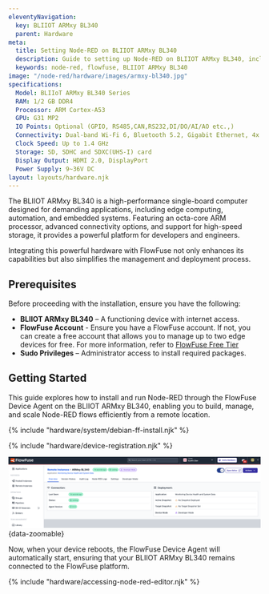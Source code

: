 ```yaml
---
eleventyNavigation:
  key: BLIIOT ARMxy BL340
  parent: Hardware
meta:
  title: Setting Node-RED on BLIIOT ARMxy BL340
  description: Guide to setting up Node-RED on BLIIOT ARMxy BL340, including installation and configuration steps.
  keywords: node-red, flowfuse, BLIIOT ARMxy BL340
image: "/node-red/hardware/images/armxy-bl340.jpg"
specifications:
  Model: BLIIoT ARMxy BL340 Series
  RAM: 1/2 GB DDR4
  Processor: ARM Cortex-A53
  GPU: G31 MP2
  IO Points: Optional (GPIO, RS485,CAN,RS232,DI/DO/AI/AO etc.,)
  Connectivity: Dual-band Wi-Fi 6, Bluetooth 5.2, Gigabit Ethernet, 4x USB 3.0, 1x USB-C
  Clock Speed: Up to 1.4 GHz
  Storage: SD, SDHC and SDXC(UHS-I) card
  Display Output: HDMI 2.0, DisplayPort
  Power Supply: 9~36V DC
layout: layouts/hardware.njk
---
```


The BLIIOT ARMxy BL340 is a high-performance single-board computer designed for demanding applications, including edge computing, automation, and embedded systems. Featuring an octa-core ARM processor, advanced connectivity options, and support for high-speed storage, it provides a powerful platform for developers and engineers.

Integrating this powerful hardware with FlowFuse not only enhances its capabilities but also simplifies the management and deployment process.

## Prerequisites

Before proceeding with the installation, ensure you have the following:

- **BLIIOT ARMxy BL340** – A functioning device with internet access.
- **FlowFuse Account** - Ensure you have a FlowFuse account. If not, you can create a free account that allows you to manage up to two edge devices for free. For more information, refer to [FlowFuse Free Tier](/blog/2024/12/flowfuse-release-2-12/)
- **Sudo Privileges** – Administrator access to install required packages.

## Getting Started

This guide explores how to install and run Node-RED through the FlowFuse Device Agent on the BLIIOT ARMxy BL340, enabling you to build, manage, and scale Node-RED flows efficiently from a remote location.

{% include "hardware/system/debian-ff-install.njk" %}

{% include "hardware/device-registration.njk" %}

!["Status of the BLIIOT ARMxy BL340 remote instance in FlowFuse, showing its connection and operational state"](./images/status-flowfuse.png "Status of the BLIIOT ARMxy BL340 remote instance in FlowFuse, showing its connection and operational state"){data-zoomable}

Now, when your device reboots, the FlowFuse Device Agent will automatically start, ensuring that your BLIIOT ARMxy BL340 remains connected to the FlowFuse platform.

{% include "hardware/accessing-node-red-editor.njk" %}
